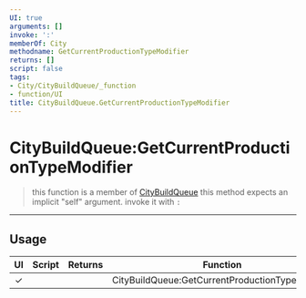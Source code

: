 ```yaml
---
UI: true
arguments: []
invoke: ':'
memberOf: City
methodname: GetCurrentProductionTypeModifier
returns: []
script: false
tags:
- City/CityBuildQueue/_function
- function/UI
title: CityBuildQueue.GetCurrentProductionTypeModifier
---
```

# CityBuildQueue:GetCurrentProductionTypeModifier
> this function is a member of [CityBuildQueue](civ-6/lua/CityBuildQueue.md)
> this method expects an implicit "self" argument. invoke it with `:`
-----
## Usage
|  UI | Script | Returns | Function | Arguments |
|:---:|:------:|-------:|:--------:|:---------|
|✓| ||CityBuildQueue:GetCurrentProductionTypeModifier||

